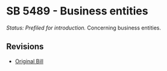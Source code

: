 # SB 5489 - Business entities
*Status: Prefiled for introduction.*
Concerning business entities.

## Revisions
* [Original Bill](1/)